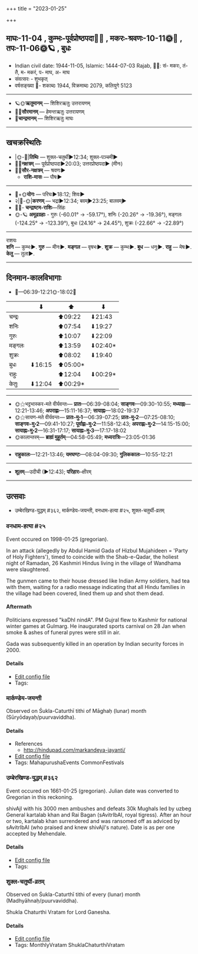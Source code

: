 +++
title = "2023-01-25"

+++
## माघः-11-04  ,  कुम्भः-पूर्वप्रोष्ठपदा🌛🌌  ,  मकरः-श्रवणः-10-11🌞🌌  ,  तपः-11-06🌞🪐  ,  बुधः
- Indian civil date: 1944-11-05, Islamic: 1444-07-03 Rajab, 🌌🌞: सं- मकरः, तं- तै, म- मकरं, प- माघ, अ- माघ
- संवत्सरः - शुभकृत्
- वर्षसङ्ख्या 🌛- शकाब्दः 1944, विक्रमाब्दः 2079, कलियुगे 5123
___________________
- 🪐🌞**ऋतुमानम्** — शिशिरऋतुः उत्तरायणम्
- 🌌🌞**सौरमानम्** — हेमन्तऋतुः उत्तरायणम्
- 🌛**चान्द्रमानम्** — शिशिरऋतुः माघः
___________________


## खचक्रस्थितिः
- |🌞-🌛|**तिथिः** — शुक्ल-चतुर्थी►12:34; शुक्ल-पञ्चमी►  
- 🌌🌛**नक्षत्रम्** — पूर्वप्रोष्ठपदा►20:03; उत्तरप्रोष्ठपदा► (मीनः)  
- 🌌🌞**सौर-नक्षत्रम्** — श्रवणः►  
  - **राशि-मासः** — पौषः► 
___________________
- 🌛+🌞**योगः** — परिघः►18:12; शिवः►  
- २|🌛-🌞|**करणम्** — भद्रा►12:34; बवम्►23:25; बालवम्►  
- 🌌🌛- **चन्द्राष्टम-राशिः**—सिंहः  
- 🌞-🪐 **अमूढग्रहाः** - गुरुः (-60.01° → -59.17°), शनिः (-20.26° → -19.36°), मङ्गलः (-124.25° → -123.39°), बुधः (24.16° → 24.45°), शुक्रः (-22.66° → -22.89°)
___________________
राशयः  
**शनि** — कुम्भः►. **गुरु** — मीनः►. **मङ्गल** — वृषभः►. **शुक्र** — कुम्भः►. **बुध** — धनुः►. **राहु** — मेषः►. **केतु** — तुला►. 
___________________


## दिनमान-कालविभागाः
- 🌅—06:39-12:21🌞-18:02🌇  

|      |⬇     |⬆     |⬇     |
|------|-----|-----|------|
|चन्द्रः|     |⬆09:22 |⬇21:43 |
|शनिः   |     |⬆07:54 |⬇19:27 |
|गुरुः  |     |⬆10:07 |⬇22:09 |
|मङ्गलः |     |⬆13:59 |⬇02:40*|
|शुक्रः |     |⬆08:02 |⬇19:40 |
|बुधः   |⬇16:15 |⬆05:00*|     |
|राहुः  |     |⬆12:04 |⬇00:29*|
|केतुः  |⬇12:04 |⬆00:29*|     |
___________________
- 🌞⚝भट्टभास्कर-मते वीर्यवन्तः— **प्रातः**—06:39-08:04; **साङ्गवः**—09:30-10:55; **मध्याह्नः**—12:21-13:46; **अपराह्णः**—15:11-16:37; **सायाह्नः**—18:02-19:37  
- 🌞⚝सायण-मते वीर्यवन्तः— **प्रातः-मु॰1**—06:39-07:25; **प्रातः-मु॰2**—07:25-08:10; **साङ्गवः-मु॰2**—09:41-10:27; **पूर्वाह्णः-मु॰2**—11:58-12:43; **अपराह्णः-मु॰2**—14:15-15:00; **सायाह्नः-मु॰2**—16:31-17:17; **सायाह्नः-मु॰3**—17:17-18:02  
- 🌞कालान्तरम्— **ब्राह्मं मुहूर्तम्**—04:58-05:49; **मध्यरात्रिः**—23:05-01:36  
___________________
- **राहुकालः**—12:21-13:46; **यमघण्टः**—08:04-09:30; **गुलिककालः**—10:55-12:21  
___________________
- **शूलम्**—उदीची (►12:43); **परिहारः**–क्षीरम्  
___________________

## उत्सवाः
- उम्बेरखिण्ड-युद्धम् #३६२, मार्कण्डेय-जयन्ती, वनधाम-हत्या #२५, शुक्ल-चतुर्थी-व्रतम्
### वनधाम-हत्या #२५

Event occured on 1998-01-25 (gregorian). 

In an attack (allegedly by  Abdul Hamid Gada of Hizbul Mujahideen = 'Party of Holy Fighters'), timed to coincide with the Shab-e-Qadar, the holiest night of Ramadan, 26 Kashmiri Hindus living in the village of Wandhama were slaughtered.

The gunmen came to their house dressed like Indian Army soldiers, had tea with them, waiting for a radio message indicating that all Hindu families in the village had been covered, lined them up and shot them dead.

#### Aftermath
Politicians expressed "kaDhI nindA". PM Gujral flew to Kashmir for national winter games at Gulmarg. He inaugurated sports carnival on 28 Jan when smoke & ashes of funeral pyres were still in air.

Gada was subsequently killed in an operation by Indian security forces in 2000.

#### Details
- [Edit config file](https://github.com/jyotisham/adyatithi/blob/master/mahApuruSha/xatra-later/gregorian/day/01/25/WandhAma-massacre.toml)
- Tags: 


### मार्कण्डेय-जयन्ती

Observed on Śukla-Caturthī tithi of Māghaḥ (lunar) month (Sūryōdayaḥ/puurvaviddha). 



#### Details
- References
  - http://hindupad.com/markandeya-jayanti/
- [Edit config file](https://github.com/jyotisham/adyatithi/blob/master/mahApuruSha/RShi/lunar_month/tithi/11/04/mArkaNDEya~jayantI.toml)
- Tags: MahapurushaEvents CommonFestivals


### उम्बेरखिण्ड-युद्धम् #३६२

Event occured on 1661-01-25 (gregorian). Julian date was converted to Gregorian in this reckoning. 

shivAjI with his 3000 men ambushes and defeats 30k Mughals led by uzbeg General kartalab khan and Rai Bagan (sAvitrIbAI, royal tigress). After an hour or two,  kartalab khan surrendered and was ransomed off as adviced by sAvitrIbAI (who praised and knew shivAjI's nature). Date is as per one accepted by Mehendale.

#### Details
- [Edit config file](https://github.com/jyotisham/adyatithi/blob/master/mahApuruSha/xatra-later/julian/day/01/15/umberkhiND-yuddham.toml)
- Tags: 


### शुक्ल-चतुर्थी-व्रतम्

Observed on Śukla-Caturthī tithi of every (lunar) month (Madhyāhnaḥ/puurvaviddha). 

Shukla Chaturthi Vratam for Lord Ganesha.

#### Details
- [Edit config file](https://github.com/jyotisham/adyatithi/blob/master/devatA/gaNapati/lunar_month/tithi/00/04/zukla-caturthI-vratam.toml)
- Tags: MonthlyVratam ShuklaChaturthiVratam


